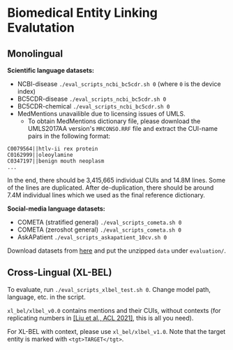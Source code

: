 # Biomedical Entity Linking Evalutation

## Monolingual

**Scientific language datasets:**
- NCBI-disease `./eval_scripts_ncbi_bc5cdr.sh 0` (where `0` is the device index)
- BC5CDR-disease `./eval_scripts_ncbi_bc5cdr.sh 0`
- BC5CDR-chemical `./eval_scripts_ncbi_bc5cdr.sh 0`
- MedMentions unavailible due to licensing issues of UMLS.
  -  To obtain MedMentions dictionary file, please download the UMLS2017AA version's `MRCONSO.RRF` file and extract the CUI-name pairs in the following format:
```
C0079564||htlv-ii rex protein
C0162999||oleoylamine
C0347197||benign mouth neoplasm
...
```
In the end, there should be 3,415,665 individual CUIs and 14.8M lines. Some of the lines are duplicated. After de-duplication, there should be around 7.4M individual lines which we used as the final reference dictionary.

**Social-media language datasets:**
- COMETA (stratified general) `./eval_scripts_cometa.sh 0`
- COMETA (zeroshot general) `./eval_scripts_cometa.sh 0`
- AskAPatient `./eval_scripts_askapatient_10cv.sh 0`

Download datasets from [here](https://www.dropbox.com/s/s33fxxg23ev59ic/mel-test-data.tar.gz?dl=0) and put the unzipped `data` under `evaluation/`.

## Cross-Lingual (XL-BEL)

To evaluate, run `./eval_scripts_xlbel_test.sh 0`. Change model path, language, etc. in the script.

`xl_bel/xlbel_v0.0` contains mentions and their CUIs, without contexts (for replicating numbers in [\[Liu et al., ACL 2021\]](http://fangyuliu.me/media/pdfs/xlbel_acl2021_preprint.pdf), this is all you need). 


For XL-BEL with context, please use `xl_bel/xlbel_v1.0`. Note that the target entity is marked with `<tgt>TARGET</tgt>`. 
